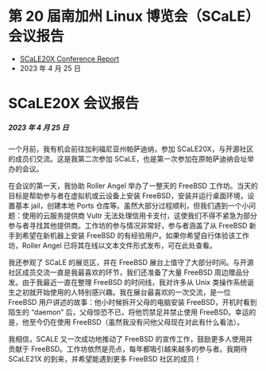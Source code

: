 # 第 20 届南加州 Linux 博览会（SCaLE）会议报告

- [SCaLE20X Conference Report](https://freebsdfoundation.org/blog/scale20x-conference-report/)
- 2023 年 4 月 25 日

# SCaLE20X 会议报告

##### 2023 年 4 月 25 日

一个月前，我有机会前往加利福尼亚州帕萨迪纳，参加 SCaLE20X，与开源社区的成员们交流。这是我第二次参加 SCaLE，也是第一次参加在原帕萨迪纳会址举办的会议。

在会议的第一天，我协助 Roller Angel 举办了一整天的 FreeBSD 工作坊。当天的目标是帮助参与者在虚拟机或云设备上安装 FreeBSD，安装并运行桌面环境，设置基本 jail，创建本地 Ports 仓库等。虽然大部分过程顺利，但我们遇到一个小问题：使用的云服务提供商 Vultr 无法处理信用卡支付，这使我们不得不紧急为部分参与者寻找其他提供商。工作坊的参与情况非常好，参与者涵盖了从 FreeBSD 新手到希望在新机器上安装 FreeBSD 的有经验用户。如果你希望自行体验该工作坊，Roller Angel 已将其在线以文本文件形式发布，可在此处查看。

我还参观了 SCaLE 的展览区，并在 FreeBSD 展台上值守了大部分时间。与开源社区成员交流一直是我最喜欢的环节，我们还准备了大量 FreeBSD 周边赠品分发。由于我最近一直在整理 FreeBSD 的时间线，我对许多从 Unix 类操作系统诞生之初就开始使用的人特别感兴趣。我在展台最喜欢的一次交流，是一位 FreeBSD 用户讲述的故事：他小时候拆开父母的电脑安装 FreeBSD，开机时看到陌生的 “daemon” 后，父母惊恐不已，将他罚禁足并禁止使用 FreeBSD。幸运的是，他至今仍在使用 FreeBSD（虽然我没有问他父母现在对此有什么看法）。

我相信，SCALE 又一次成功地推动了 FreeBSD 的宣传工作，鼓励更多人使用并贡献于 FreeBSD。工作坊依然是亮点，每年都吸引越来越多的参与者。我期待 SCaLE21X 的到来，并希望能遇到更多 FreeBSD 社区的成员！
